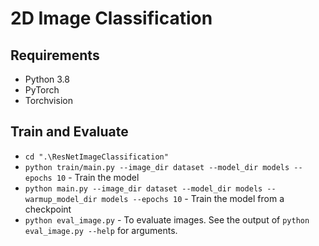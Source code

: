 # 2D Image Classification

## Requirements

- Python 3.8
- PyTorch
- Torchvision

## Train and Evaluate
- `cd ".\ResNetImageClassification"`
- `python train/main.py --image_dir dataset --model_dir models --epochs 10` - Train the model
- `python main.py --image_dir dataset --model_dir models --warmup_model_dir models --epochs 10` - Train the model from a checkpoint
- `python eval_image.py` - To evaluate images. See the output of `python eval_image.py --help` for arguments.
